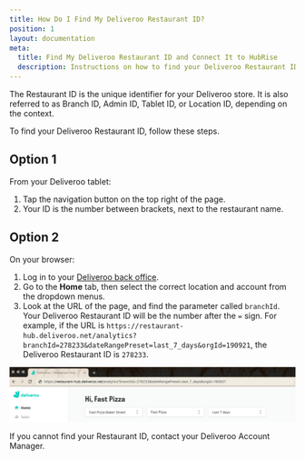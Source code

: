 ```yaml
---
title: How Do I Find My Deliveroo Restaurant ID?
position: 1
layout: documentation
meta:
  title: Find My Deliveroo Restaurant ID and Connect It to HubRise
  description: Instructions on how to find your Deliveroo Restaurant ID to connect your restaurant and start receiving orders on HubRise.
---
```


The Restaurant ID is the unique identifier for your Deliveroo store. It is also referred to as Branch ID, Admin ID, Tablet ID, or Location ID, depending on the context.

To find your Deliveroo Restaurant ID, follow these steps.

## Option 1

From your Deliveroo tablet:

1. Tap the navigation button on the top right of the page.
1. Your ID is the number between brackets, next to the restaurant name.

## Option 2

On your browser:

1. Log in to your [Deliveroo back office](https://restaurant-hub.deliveroo.net/).
1. Go to the **Home** tab, then select the correct location and account from the dropdown menus.
1. Look at the URL of the page, and find the parameter called `branchId`. Your Deliveroo Restaurant ID will be the number after the `=` sign. For example, if the URL is `https://restaurant-hub.deliveroo.net/analytics?branchId=278233&dateRangePreset=last_7_days&orgId=190921`, the Deliveroo Restaurant ID is `278233`.

![Deliveroo Restaurant ID in the URL of the back office](../../images/011-en-deliveroo-branchid.png)

If you cannot find your Restaurant ID, contact your Deliveroo Account Manager.
